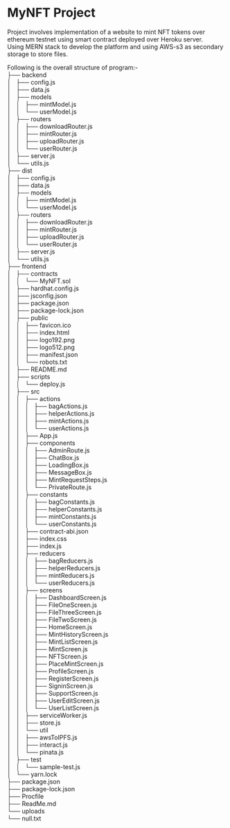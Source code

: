 # MyNFT Project  
Project involves implementation of a website to mint NFT tokens over ethereum testnet using smart contract deployed over Heroku server.  
Using MERN stack to develop the platform and using AWS-s3 as secondary storage to store files.  

Following is the overall structure of program:-  
├── backend  
│   ├── config.js  
│   ├── data.js  
│   ├── models  
│   │   ├── mintModel.js  
│   │   └── userModel.js  
│   ├── routers  
│   │   ├── downloadRouter.js  
│   │   ├── mintRouter.js  
│   │   ├── uploadRouter.js  
│   │   └── userRouter.js  
│   ├── server.js  
│   └── utils.js  
├── dist  
│   ├── config.js  
│   ├── data.js  
│   ├── models  
│   │   ├── mintModel.js  
│   │   └── userModel.js  
│   ├── routers  
│   │   ├── downloadRouter.js  
│   │   ├── mintRouter.js  
│   │   ├── uploadRouter.js  
│   │   └── userRouter.js  
│   ├── server.js  
│   └── utils.js  
├── frontend  
│   ├── contracts  
│   │   └── MyNFT.sol  
│   ├── hardhat.config.js  
│   ├── jsconfig.json  
│   ├── package.json  
│   ├── package-lock.json  
│   ├── public  
│   │   ├── favicon.ico  
│   │   ├── index.html  
│   │   ├── logo192.png  
│   │   ├── logo512.png  
│   │   ├── manifest.json  
│   │   └── robots.txt  
│   ├── README.md  
│   ├── scripts  
│   │   └── deploy.js  
│   ├── src  
│   │   ├── actions  
│   │   │   ├── bagActions.js  
│   │   │   ├── helperActions.js  
│   │   │   ├── mintActions.js  
│   │   │   └── userActions.js  
│   │   ├── App.js  
│   │   ├── components  
│   │   │   ├── AdminRoute.js  
│   │   │   ├── ChatBox.js  
│   │   │   ├── LoadingBox.js  
│   │   │   ├── MessageBox.js  
│   │   │   ├── MintRequestSteps.js  
│   │   │   └── PrivateRoute.js  
│   │   ├── constants  
│   │   │   ├── bagConstants.js  
│   │   │   ├── helperConstants.js  
│   │   │   ├── mintConstants.js  
│   │   │   └── userConstants.js  
│   │   ├── contract-abi.json  
│   │   ├── index.css  
│   │   ├── index.js  
│   │   ├── reducers  
│   │   │   ├── bagReducers.js  
│   │   │   ├── helperReducers.js  
│   │   │   ├── mintReducers.js  
│   │   │   └── userReducers.js  
│   │   ├── screens  
│   │   │   ├── DashboardScreen.js  
│   │   │   ├── FileOneScreen.js  
│   │   │   ├── FileThreeScreen.js  
│   │   │   ├── FileTwoScreen.js  
│   │   │   ├── HomeScreen.js  
│   │   │   ├── MintHistoryScreen.js  
│   │   │   ├── MintListScreen.js  
│   │   │   ├── MintScreen.js  
│   │   │   ├── NFTScreen.js  
│   │   │   ├── PlaceMintScreen.js  
│   │   │   ├── ProfileScreen.js  
│   │   │   ├── RegisterScreen.js  
│   │   │   ├── SigninScreen.js  
│   │   │   ├── SupportScreen.js  
│   │   │   ├── UserEditScreen.js  
│   │   │   └── UserListScreen.js  
│   │   ├── serviceWorker.js  
│   │   ├── store.js  
│   │   └── util  
│   │       ├── awsToIPFS.js  
│   │       ├── interact.js  
│   │       └── pinata.js  
│   ├── test  
│   │   └── sample-test.js  
│   └── yarn.lock  
├── package.json  
├── package-lock.json  
├── Procfile  
├── ReadMe.md  
└── uploads  
    └── null.txt  
